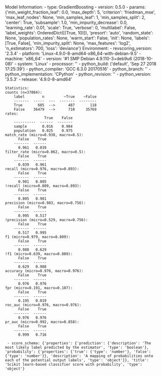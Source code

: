 Model Information:
	 - type: GradientBoosting
	 - version: 0.5.0
	 - params: {'min_weight_fraction_leaf': 0.0, 'max_depth': 5, 'criterion': 'friedman_mse', 'max_leaf_nodes': None, 'min_samples_leaf': 1, 'min_samples_split': 2, 'center': True, 'subsample': 1.0, 'min_impurity_decrease': 0.0, 'learning_rate': 0.01, 'scale': True, 'verbose': 0, 'multilabel': False, 'label_weights': OrderedDict([(True, 10)]), 'presort': 'auto', 'random_state': None, 'population_rates': None, 'warm_start': False, 'init': None, 'labels': [True, False], 'min_impurity_split': None, 'max_features': 'log2', 'n_estimators': 700, 'loss': 'deviance'}
	Environment:
	 - revscoring_version: '2.3.4'
	 - platform: 'Linux-4.9.0-8-amd64-x86_64-with-debian-9.5'
	 - machine: 'x86_64'
	 - version: '#1 SMP Debian 4.9.110-3+deb9u6 (2018-10-08)'
	 - system: 'Linux'
	 - processor: ''
	 - python_build: ('default', 'Sep 27 2018 17:25:39')
	 - python_compiler: 'GCC 6.3.0 20170516'
	 - python_branch: ''
	 - python_implementation: 'CPython'
	 - python_revision: ''
	 - python_version: '3.5.3'
	 - release: '4.9.0-8-amd64'
	
	Statistics:
	counts (n=37084):
		label        n         ~True    ~False
		-------  -----  ---  -------  --------
		True       605  -->      487       118
		False    36479  -->      710     35769
	rates:
		              True    False
		----------  ------  -------
		sample       0.016    0.984
		population   0.025    0.975
	match_rate (micro=0.938, macro=0.5):
		  False    True
		-------  ------
		  0.961   0.039
	filter_rate (micro=0.062, macro=0.5):
		  False    True
		-------  ------
		  0.039   0.961
	recall (micro=0.976, macro=0.893):
		  False    True
		-------  ------
		  0.981   0.805
	!recall (micro=0.809, macro=0.893):
		  False    True
		-------  ------
		  0.805   0.981
	precision (micro=0.983, macro=0.756):
		  False    True
		-------  ------
		  0.995   0.517
	!precision (micro=0.529, macro=0.756):
		  False    True
		-------  ------
		  0.517   0.995
	f1 (micro=0.979, macro=0.809):
		  False    True
		-------  ------
		  0.988   0.629
	!f1 (micro=0.639, macro=0.809):
		  False    True
		-------  ------
		  0.629   0.988
	accuracy (micro=0.976, macro=0.976):
		  False    True
		-------  ------
		  0.976   0.976
	fpr (micro=0.191, macro=0.107):
		  False    True
		-------  ------
		  0.195   0.019
	roc_auc (micro=0.976, macro=0.976):
		  False    True
		-------  ------
		  0.976   0.976
	pr_auc (micro=0.992, macro=0.858):
		  False    True
		-------  ------
		  0.999   0.716
	
	 - score_schema: {'properties': {'prediction': {'description': 'The most likely label predicted by the estimator', 'type': 'boolean'}, 'probability': {'properties': {'true': {'type': 'number'}, 'false': {'type': 'number'}}, 'description': 'A mapping of probabilities onto each of the potential output labels', 'type': 'object'}}, 'title': 'Scikit learn-based classifier score with probability', 'type': 'object'}

